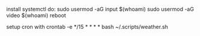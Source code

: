 install systemctl
do:
sudo usermod -aG input $(whoami)
sudo usermod -aG video $(whoami)
reboot

setup cron with
crontab -e
\*/15 * * * * bash ~/.scripts/weather.sh

